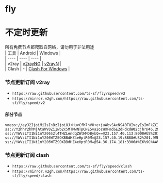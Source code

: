 # fly
# 不定时更新
所有免费节点都爬取自网络，请勿用于非法用途  
|  工具  | Android  | Windows  |  
|  ----  | ----   | ----  |  
| v2ray  | [v2rayNG](https://github.com/2dust/v2rayNG/releases) | [v2rayN](https://github.com/2dust/v2rayN/releases) |  
| Clash  | - | [Clash For Windows](https://github.com/2dust/clashN/releases) | 
  
### 节点更新订阅  v2ray
- `https://raw.githubusercontent.com/ts-sf/fly/speed/v2`  
- `https://mirror.v2gh.com/https://raw.githubusercontent.com/ts-sf/fly/speed/v2`  

#### 部分节点  
``` 
vmess://eyJ2IjoiMiIsInBzIjoi8J+HuvCfh7hVU+e+juWbvSAxNS40TUIvcyIsImFkZCI6IjEwNC4xOS40Ni4yMzMiLCJwb3J0IjoiMjA4NiIsImlkIjoiMjllZWJiNjAtYjI3Yi00YTlkLWJiYTUtOTQ3NzYzZDkyMDVlIiwiYWlkIjoiMCIsInNjeSI6ImF1dG8iLCJuZXQiOiJ3cyIsInR5cGUiOiJub25lIiwiaG9zdCI6ImlwMDAyLTIuZHRrdTQ3Lnh5eiIsInBhdGgiOiJnaXRodWIuY29tL0FsdmluOTk5OSIsInRscyI6IiIsInNuaSI6IiIsInRlc3RfbmFtZSI6IlVT576O5Zu9In0=
ss://Y2hhY2hhMjAtaWV0Zi1wb2x5MTMwNTpCNE5va2ozWXFmdGE2dFdxdW02cjhr@46.29.238.83:28768#%E6%9C%AA%E7%9F%A53%201.0MB%2Fs
ss://YWVzLTI1Ni1nY206S2l4THZLendqZWtHMDBybQ==@23.157.40.113:8000#US%201.9MB%2Fs
ss://YWVzLTI1Ni1nY206WTZSOXBBdHZ4eHptR0M=@23.157.40.19:8888#US2%201.9MB%2Fs
ss://YWVzLTI1Ni1nY206WTZSOXBBdHZ4eHptR0M=@54.36.174.181:3306#%E6%9C%AA%E7%9F%A55%201.7MB%2Fs
```
### 节点更新订阅  clash
- `https://raw.githubusercontent.com/ts-sf/fly/speed/clash`  
- `https://mirror.v2gh.com/https://raw.githubusercontent.com/ts-sf/fly/speed/clash`  


